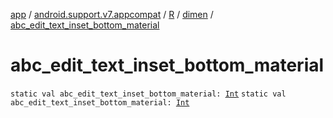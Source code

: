 [app](../../../index.md) / [android.support.v7.appcompat](../../index.md) / [R](../index.md) / [dimen](index.md) / [abc_edit_text_inset_bottom_material](./abc_edit_text_inset_bottom_material.md)

# abc_edit_text_inset_bottom_material

`static val abc_edit_text_inset_bottom_material: `[`Int`](https://kotlinlang.org/api/latest/jvm/stdlib/kotlin/-int/index.html)
`static val abc_edit_text_inset_bottom_material: `[`Int`](https://kotlinlang.org/api/latest/jvm/stdlib/kotlin/-int/index.html)